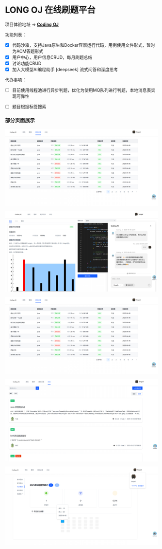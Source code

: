 # LONG OJ 在线刷题平台

项目体验地址 => [𝐂𝐨𝐝𝐢𝐧𝐠 𝐎𝐉](http://oj.longcoding.top/#/)

功能列表：

- [x] 代码沙箱，支持Java原生和Docker容器运行代码，用例使用文件形式，暂时为ACM答题形式
- [x] 用户中心，用户信息CRUD，每月刷题总结
- [x] 讨论功能CRUD
- [x] 加入大模型AI编程助手 [deepseek] 流式问答和深度思考

代办事项：

- [ ] 目前使用线程池进行异步判题，优化为使用MQ队列进行判题，本地消息表实现可靠性
- [ ] 题目根据标签搜索



### 部分页面展示

![image-20250608220254725](readme-img/image-20250608220611330.png)

![image-20250608220558710](readme-img/image-20250608220558710.png)

![image-20250608220611330](readme-img/image-20250608220611330.png)

![image-20250608220635367](readme-img/image-20250608220635367.png)

![image-20250608220726830](readme-img/image-20250608220726830.png)